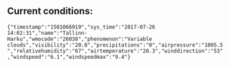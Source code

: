 ## Current conditions: 
 ``` {"timestamp":"1501066919","sys_time":"2017-07-26 14:02:31","name":"Tallinn-Harku","wmocode":"26038","phenomenon":"Variable clouds","visibility":"20.0","precipitations":"0","airpressure":"1005.5","relativehumidity":"67","airtemperature":"20.3","winddirection":"53","windspeed":"6.1","windspeedmax":"9.4"} ```

